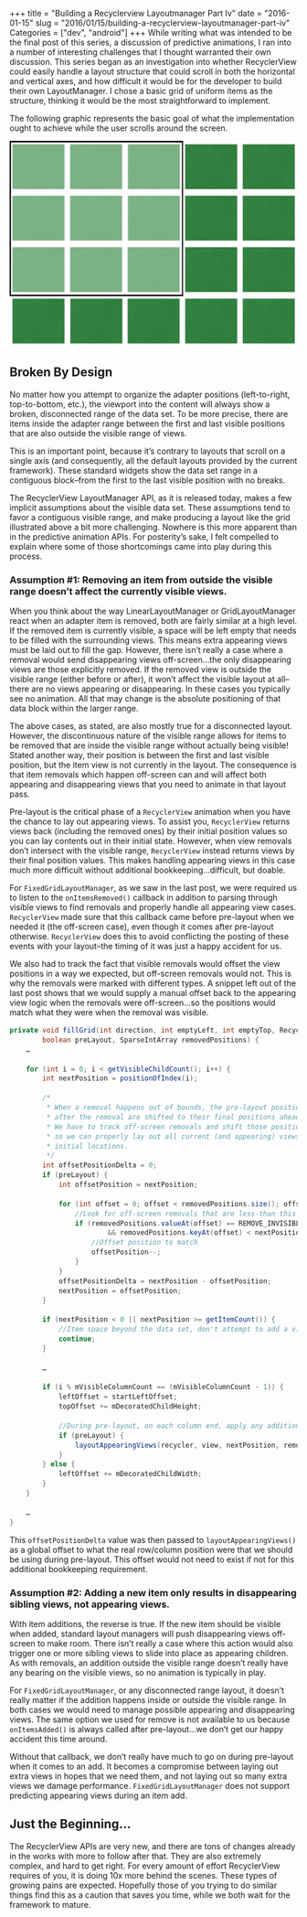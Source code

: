 +++
title = "Building a Recyclerview Layoutmanager Part Iv"
date = "2016-01-15"
slug = "2016/01/15/building-a-recyclerview-layoutmanager-part-iv"
Categories = ["dev", "android"]
+++
While writing what was intended to be the final post of this series, a discussion of predictive animations, I ran into a number of interesting challenges that I thought warranted their own discussion. This series began as an investigation into whether RecyclerView could easily handle a layout structure that could scroll in both the horizontal and vertical axes, and how difficult it would be for the developer to build their own LayoutManager. I chose a basic grid of uniform items as the structure, thinking it would be the most straightforward to implement.


The following graphic represents the basic goal of what the implementation ought to achieve while the user scrolls around the screen.

<center><img src="/images/building_recyclerview_layoutmanager_redux.gif" width="600" height="360"></center>

<!-- more --> 

## Broken By Design

No matter how you attempt to organize the adapter positions (left-to-right, top-to-bottom, etc.), the viewport into the content will always show a broken, disconnected range of the data set. To be more precise, there are items inside the adapter range between the first and last visible positions that are also outside the visible range of views.

This is an important point, because it’s contrary to layouts that scroll on a single axis (and consequently, all the default layouts provided by the current framework). These standard widgets show the data set range in a contiguous block–from the first to the last visible position with no breaks.

The RecyclerView LayoutManager API, as it is released today, makes a few implicit assumptions about the visible data set. These assumptions tend to favor a contiguous visible range, and make producing a layout like the grid illustrated above a bit more challenging. Nowhere is this more apparent than in the predictive animation APIs. For posterity’s sake, I felt compelled to explain where some of those shortcomings came into play during this process.

### Assumption #1: Removing an item from outside the visible range doesn’t affect the currently visible views.

When you think about the way LinearLayoutManager or GridLayoutManager react when an adapter item is removed, both are fairly similar at a high level. If the removed item is currently visible, a space will be left empty that needs to be filled with the surrounding views. This means extra appearing views must be laid out to fill the gap. However, there isn’t really a case where a removal would send disappearing views off-screen…the only disappearing views are those explicitly removed. If the removed view is outside the visible range (either before or after), it won’t affect the visible layout at all–there are no views appearing or disappearing. In these cases you typically see no animation. All that may change is the absolute positioning of that data block within the larger range.

The above cases, as stated, are also mostly true for a disconnected layout. However, the discontinuous nature of the visible range allows for items to be removed that are inside the visible range without actually being visible! Stated another way, their position is between the first and last visible position, but the item view is not currently in the layout. The consequence is that item removals which happen off-screen can and will affect both appearing and disappearing views that you need to animate in that layout pass.

Pre-layout is the critical phase of a ``RecyclerView`` animation when you have the chance to lay out appearing views. To assist you, ``RecyclerView`` returns views back (including the removed ones) by their initial position values so you can lay contents out in their initial state. However, when view removals don’t intersect with the visible range, ``RecyclerView`` instead returns views by their final position values. This makes handling appearing views in this case much more difficult without additional bookkeeping…difficult, but doable.

For ``FixedGridLayoutManager``, as we saw in the last post, we were required us to listen to the ``onItemsRemoved()`` callback in addition to parsing through visible views to find removals and properly handle all appearing view cases. ``RecyclerView`` made sure that this callback came before pre-layout when we needed it (the off-screen case), even though it comes after pre-layout otherwise. ``RecyclerView`` does this to avoid conflicting the posting of these events with your layout–the timing of it was just a happy accident for us.

We also had to track the fact that visible removals would offset the view positions in a way we expected, but off-screen removals would not. This is why the removals were marked with different types. A snippet left out of the last post shows that we would supply a manual offset back to the appearing view logic when the removals were off-screen…so the positions would match what they were when the removal was visible.

```java
private void fillGrid(int direction, int emptyLeft, int emptyTop, RecyclerView.Recycler recycler,
        boolean preLayout, SparseIntArray removedPositions) {
    …

    for (int i = 0; i < getVisibleChildCount(); i++) {
        int nextPosition = positionOfIndex(i);

        /*
         * When a removal happens out of bounds, the pre-layout positions of items
         * after the removal are shifted to their final positions ahead of schedule.
         * We have to track off-screen removals and shift those positions back
         * so we can properly lay out all current (and appearing) views in their
         * initial locations.
         */
        int offsetPositionDelta = 0;
        if (preLayout) {
            int offsetPosition = nextPosition;

            for (int offset = 0; offset < removedPositions.size(); offset++) {
                //Look for off-screen removals that are less-than this
                if (removedPositions.valueAt(offset) == REMOVE_INVISIBLE
                        && removedPositions.keyAt(offset) < nextPosition) {
                    //Offset position to match
                    offsetPosition--;
                }
            }
            offsetPositionDelta = nextPosition - offsetPosition;
            nextPosition = offsetPosition;
        }

        if (nextPosition < 0 || nextPosition >= getItemCount()) {
            //Item space beyond the data set, don't attempt to add a view
            continue;
        }

        …

        if (i % mVisibleColumnCount == (mVisibleColumnCount - 1)) {
            leftOffset = startLeftOffset;
            topOffset += mDecoratedChildHeight;

            //During pre-layout, on each column end, apply any additional appearing views
            if (preLayout) {
                layoutAppearingViews(recycler, view, nextPosition, removedPositions.size(), offsetPositionDelta);
            }
        } else {
            leftOffset += mDecoratedChildWidth;
        }
    }

    …
}
```

This ``offsetPositionDelta`` value was then passed to ``layoutAppearingViews()`` as a global offset to what the real row/column position were that we should be using during pre-layout. This offset would not need to exist if not for this additional bookkeeping requirement.

### Assumption #2: Adding a new item only results in disappearing sibling views, not appearing views.

With item additions, the reverse is true. If the new item should be visible when added, standard layout managers will push disappearing views off-screen to make room. There isn’t really a case where this action would also trigger one or more sibling views to slide into place as appearing children. As with removals, an addition outside the visible range doesn’t really have any bearing on the visible views, so no animation is typically in play.

For ``FixedGridLayoutManager``, or any disconnected range layout, it doesn’t really matter if the addition happens inside or outside the visible range. In both cases we would need to manage possible appearing and disappearing views. The same option we used for remove is not available to us because ``onItemsAdded()`` is always called after pre-layout…we don’t get our happy accident this time around.

Without that callback, we don’t really have much to go on during pre-layout when it comes to an add. It becomes a compromise between laying out extra views in hopes that we need them, and not laying out so many extra views we damage performance. ``FixedGridLayoutManager`` does not support predicting appearing views during an item add.

## Just the Beginning…

The RecyclerView APIs are very new, and there are tons of changes already in the works with more to follow after that. They are also extremely complex, and hard to get right. For every amount of effort RecyclerView requires of you, it is doing 10x more behind the scenes. These types of growing pains are expected. Hopefully those of you trying to do similar things find this as a caution that saves you time, while we both wait for the framework to mature.
